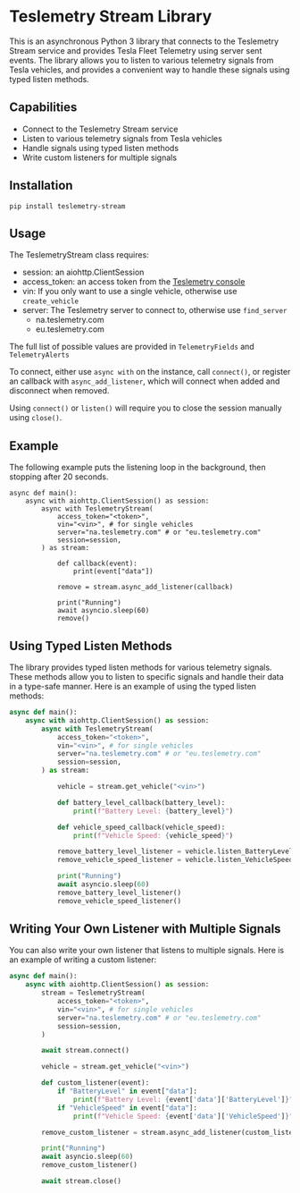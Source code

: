 # Teslemetry Stream Library
This is an asynchronous Python 3 library that connects to the Teslemetry Stream service and provides Tesla Fleet Telemetry using server sent events. The library allows you to listen to various telemetry signals from Tesla vehicles, and provides a convenient way to handle these signals using typed listen methods.

## Capabilities
- Connect to the Teslemetry Stream service
- Listen to various telemetry signals from Tesla vehicles
- Handle signals using typed listen methods
- Write custom listeners for multiple signals

## Installation

`pip install teslemetry-stream`

## Usage

The TeslemetryStream class requires:

- session: an aiohttp.ClientSession
- access_token: an access token from the [Teslemetry console](https://teslemetry.com/console)
- vin: If you only want to use a single vehicle, otherwise use `create_vehicle`
- server: The Teslemetry server to connect to, otherwise use `find_server`
  - na.teslemetry.com
  - eu.teslemetry.com

The full list of possible values are provided in `TelemetryFields` and `TelemetryAlerts`

To connect, either use `async with` on the instance, call `connect()`, or register an callback with `async_add_listener`, which will connect when added and disconnect when removed.

Using `connect()` or `listen()` will require you to close the session manually using `close()`.

## Example
The following example puts the listening loop in the background, then stopping after 20 seconds.
```
async def main():
    async with aiohttp.ClientSession() as session:
        async with TeslemetryStream(
            access_token="<token>",
            vin="<vin>", # for single vehicles
            server="na.teslemetry.com" # or "eu.teslemetry.com"
            session=session,
        ) as stream:

            def callback(event):
                print(event["data"])

            remove = stream.async_add_listener(callback)

            print("Running")
            await asyncio.sleep(60)
            remove()
```

## Using Typed Listen Methods

The library provides typed listen methods for various telemetry signals. These methods allow you to listen to specific signals and handle their data in a type-safe manner. Here is an example of using the typed listen methods:

```python
async def main():
    async with aiohttp.ClientSession() as session:
        async with TeslemetryStream(
            access_token="<token>",
            vin="<vin>", # for single vehicles
            server="na.teslemetry.com" # or "eu.teslemetry.com"
            session=session,
        ) as stream:

            vehicle = stream.get_vehicle("<vin>")

            def battery_level_callback(battery_level):
                print(f"Battery Level: {battery_level}")

            def vehicle_speed_callback(vehicle_speed):
                print(f"Vehicle Speed: {vehicle_speed}")

            remove_battery_level_listener = vehicle.listen_BatteryLevel(battery_level_callback)
            remove_vehicle_speed_listener = vehicle.listen_VehicleSpeed(vehicle_speed_callback)

            print("Running")
            await asyncio.sleep(60)
            remove_battery_level_listener()
            remove_vehicle_speed_listener()
```

## Writing Your Own Listener with Multiple Signals

You can also write your own listener that listens to multiple signals. Here is an example of writing a custom listener:

```python
async def main():
    async with aiohttp.ClientSession() as session:
        stream = TeslemetryStream(
            access_token="<token>",
            vin="<vin>", # for single vehicles
            server="na.teslemetry.com" # or "eu.teslemetry.com"
            session=session,
        )

        await stream.connect()

        vehicle = stream.get_vehicle("<vin>")

        def custom_listener(event):
            if "BatteryLevel" in event["data"]:
                print(f"Battery Level: {event['data']['BatteryLevel']}")
            if "VehicleSpeed" in event["data"]:
                print(f"Vehicle Speed: {event['data']['VehicleSpeed']}")

        remove_custom_listener = stream.async_add_listener(custom_listener, {"vin": "<vin>", "data": {"BatteryLevel": None, "VehicleSpeed": None}})

        print("Running")
        await asyncio.sleep(60)
        remove_custom_listener()

        await stream.close()
```
